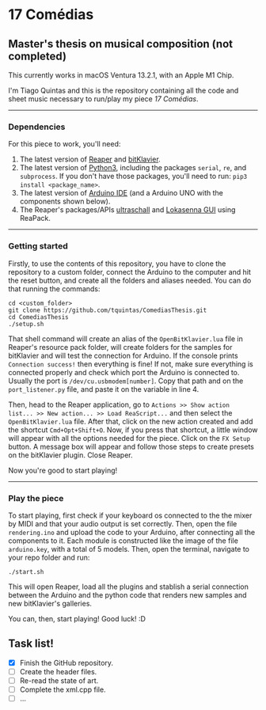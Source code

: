 # 17 Comédias
## Master's thesis on musical composition (not completed)
This currently works in macOS Ventura 13.2.1, with an Apple M1 Chip.

I'm Tiago Quintas and this is the repository containing all the code and sheet music necessary to run/play my piece _17 Comédias_.

---

### Dependencies
For this piece to work, you'll need:
1. The latest version of [Reaper](https://www.reaper.fm) and [bitKlavier](https://bitklavier.com).
2. The latest version of [Python3](https://www.python.org), including the packages ``serial``, ``re``, and ``subprocess``. If you don't have those packages, you'll need to run: ``pip3 install <package_name>``.
3. The latest version of [Arduino IDE](https://www.arduino.cc/en/software) (and a Arduino UNO with the components shown below).
4. The Reaper's packages/APIs [ultraschall](https://ultraschall.fm/api/) and [Lokasenna GUI](https://jalovatt.github.io/scythe/#/) using ReaPack.

---

### Getting started
Firstly, to use the contents of this repository, you have to clone the repository to a custom folder, connect the Arduino to the computer and hit the reset button, and create all the folders and aliases needed. You can do that running the commands:

    cd <custom_folder>
    git clone https://github.com/tquintas/ComediasThesis.git
    cd ComediasThesis
    ./setup.sh

That shell command will create an alias of the ``OpenBitKlavier.lua`` file in Reaper's resource pack folder, will create folders for the samples for bitKlavier and will test the connection for Arduino. If the console prints ``Connection success!`` then everything is fine! If not, make sure everything is connected properly and check which port the Arduino is connected to. Usually the port is ``/dev/cu.usbmodem[number]``. Copy that path and on the ``port_listener.py`` file, and paste it on the variable in line 4.

Then, head to the Reaper application, go to ```Actions >> Show action list... >> New action... >> Load ReaScript...``` and then select the ``OpenBitKlavier.lua`` file. After that, click on the new action created and add the shortcut ``Cmd+Opt+Shift+O``. Now, if you press that shortcut, a little window will appear with all the options needed for the piece. Click on the ``FX Setup`` button. A message box will appear and follow those steps to create presets on the bitKlavier plugin. Close Reaper.

Now you're good to start playing!

---

### Play the piece
To start playing, first check if your keyboard os connected to the the mixer by MIDI and that your audio output is set correctly. Then, open the file ``rendering.ino`` and upload the code to your Arduino, after connecting all the components to it. Each module is constructed like the image of the file ``arduino.key``, with a total of 5 models. Then, open the terminal, navigate to your repo folder and run:

    ./start.sh

This will open Reaper, load all the plugins and stablish a serial connection between the Arduino and the python code that renders new samples and new bitKlavier's galleries.

You can, then, start playing! Good luck! :D

## Task list!

- [x] Finish the GitHub repository.
- [ ] Create the header files.
- [ ] Re-read the state of art.
- [ ] Complete the xml.cpp file.
- [ ] ...